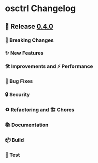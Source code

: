 # osctrl Changelog

## 🔖 Release [0.4.0](https://github.com/jmpsec/osctrl/releases/tag/v0.4.0)

### 🚨 Breaking Changes

### ✨ New Features

### 🛠 Improvements and ⚡️ Performance

### 🐛 Bug Fixes

### 🔒 Security

### ♻️ Refactoring and 🏗 Chores

### 📚 Documentation

### 📦 Build

### 🚦 Test
